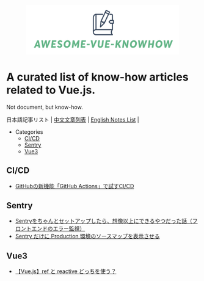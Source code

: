 <p align="center">
<img src="awesome-vue-knowhow.png"  width="400"/ />
</p>

# A curated list of know-how articles related to Vue.js.
Not document, but know-how.

日本語記事リスト | [中文文章列表](./README.cn.md) | [English Notes List](./README.md) |

- Categories
  - [CI/CD](#CI/CD)
  - [Sentry](#Sentry)
  - [Vue3](#vue3)

## CI/CD
- [GitHubの新機能「GitHub Actions」で試すCI/CD](https://knowledge.sakura.ad.jp/23478/)

## Sentry
- [Sentryをちゃんとセットアップしたら、想像以上にできるやつだった話（フロントエンドのエラー監視）](https://tech.smartshopping.co.jp/Sentry)
- [Sentry だけに Production 環境のソースマップを表示させる](https://www.dkrk-blog.net/javascript/sentry-sourcemap)

## Vue3
- [【Vue.js】ref と reactive どっちを使う？](https://zenn.dev/azukiazusa/articles/ref-vs-article)
